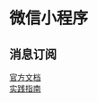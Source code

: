 # 微信小程序

## 消息订阅

[官方文档](https://developers.weixin.qq.com/miniprogram/dev/api/open-api/subscribe-message/wx.requestSubscribeMessage.html)  
[实践指南](https://developers.weixin.qq.com/community/develop/article/doc/000240bb188098d767f9b299956013)
